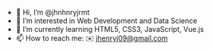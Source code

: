 - 👋 Hi, I’m @jhnhnryjrmt
- 👀 I’m interested in Web Development and Data Science
- 🌱 I’m currently learning HTML5, CSS3, JavaScript, Vue.js
- 📫 How to reach me:
    ✉️ jhenryj09@gmail.com

<!---
jhnhnryjrmt/jhnhnryjrmt is a ✨ special ✨ repository because its `README.md` (this file) appears on your GitHub profile.
You can click the Preview link to take a look at your changes.
--->
